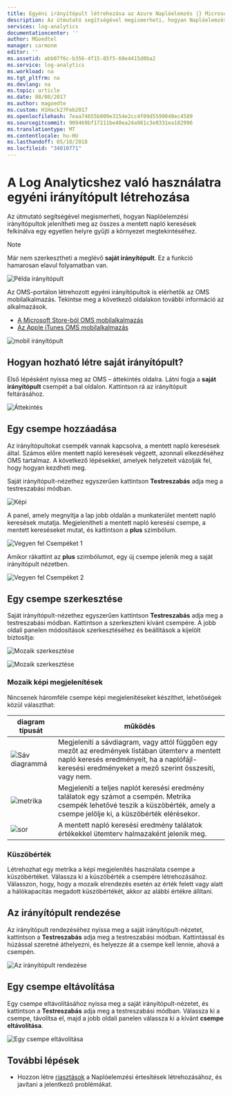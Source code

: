 ```yaml
---
title: Egyéni irányítópult létrehozása az Azure Naplóelemzés |} Microsoft Docs
description: Az útmutató segítségével megismerheti, hogyan Naplóelemzési irányítópultok jelenítheti meg az összes a mentett napló keresések felkínálva egy egyetlen helyre gyűjti a környezet megtekintéséhez.
services: log-analytics
documentationcenter: ''
author: MGoedtel
manager: carmonm
editor: ''
ms.assetid: abb07f6c-b356-4f15-85f5-60e4415d0ba2
ms.service: log-analytics
ms.workload: na
ms.tgt_pltfrm: na
ms.devlang: na
ms.topic: article
ms.date: 08/08/2017
ms.author: magoedte
ms.custom: H1Hack27Feb2017
ms.openlocfilehash: 7eaa74655b009e3154e2cc4f09d5599040ec4589
ms.sourcegitcommit: 909469bf17211be40ea24a981c3e0331ea182996
ms.translationtype: MT
ms.contentlocale: hu-HU
ms.lasthandoff: 05/10/2018
ms.locfileid: "34010771"
---
```

# <a name="create-a-custom-dashboard-for-use-in-log-analytics"></a>A Log Analyticshez való használatra egyéni irányítópult létrehozása

Az útmutató segítségével megismerheti, hogyan Naplóelemzési irányítópultok jelenítheti meg az összes a mentett napló keresések felkínálva egy egyetlen helyre gyűjti a környezet megtekintéséhez.

>[!NOTE]
> Már nem szerkesztheti a meglévő **saját irányítópult**. Ez a funkció hamarosan elavul folyamatban van.

![Példa irányítópult](./media/log-analytics-dashboards/oms-dashboards-example-dash.png)

Az OMS-portálon létrehozott egyéni irányítópultok is elérhetők az OMS mobilalkalmazás. Tekintse meg a következő oldalakon további információ az alkalmazások.

* [A Microsoft Store-ból OMS mobilalkalmazás](http://www.windowsphone.com/store/app/operational-insights/4823b935-83ce-466c-82bb-bd0a3f58d865)
* [Az Apple iTunes OMS mobilalkalmazás](https://itunes.apple.com/app/microsoft-operations-management/id1042424859?mt=8)

![mobil irányítópult](./media/log-analytics-dashboards/oms-search-mobile.png)

## <a name="how-do-i-create-my-dashboard"></a>Hogyan hozható létre saját irányítópult?
Első lépésként nyissa meg az OMS – áttekintés oldalra. Látni fogja a **saját irányítópult** csempét a bal oldalon. Kattintson rá az irányítópult feltárásához.

![Áttekintés](./media/log-analytics-dashboards/oms-dashboards-overview.png)

## <a name="adding-a-tile"></a>Egy csempe hozzáadása
Az irányítópultokat csempék vannak kapcsolva, a mentett napló keresések által. Számos előre mentett napló keresések végzett, azonnali elkezdéséhez OMS tartalmaz. A következő lépésekkel, amelyek helyzeteit vázolják fel, hogy hogyan kezdheti meg.

Saját irányítópult-nézethez egyszerűen kattintson **Testreszabás** adja meg a testreszabási módban.

![Képi](./media/log-analytics-dashboards/oms-dashboards-pictorial01.png)

 A panel, amely megnyitja a lap jobb oldalán a munkaterület mentett napló keresések mutatja. Megjelenítheti a mentett napló keresési csempe, a mentett kereséseket mutat, és kattintson a **plus** szimbólum.

![Vegyen fel Csempéket 1](./media/log-analytics-dashboards/oms-dashboards-pictorial02.png)

Amikor rákattint az **plus** szimbólumot, egy új csempe jelenik meg a saját irányítópult nézetben.

![Vegyen fel Csempéket 2](./media/log-analytics-dashboards/oms-dashboards-pictorial03.png)

## <a name="edit-a-tile"></a>Egy csempe szerkesztése
Saját irányítópult-nézethez egyszerűen kattintson **Testreszabás** adja meg a testreszabási módban. Kattintson a szerkeszteni kívánt csempére. A jobb oldali panelen módosítások szerkesztéséhez és beállítások a kijelölt biztosítja:

![Mozaik szerkesztése](./media/log-analytics-dashboards/oms-dashboards-pictorial04.png)

![Mozaik szerkesztése](./media/log-analytics-dashboards/oms-dashboards-pictorial05.png)

### <a name="tile-visualizations"></a>Mozaik képi megjelenítések
Nincsenek háromféle csempe képi megjelenítéseket készíthet, lehetőségek közül választhat:

| diagram típusát | működés |
| --- | --- |
| ![Sáv diagrammá](./media/log-analytics-dashboards/oms-dashboards-bar-chart.png) |Megjeleníti a sávdiagram, vagy attól függően egy mezőt az eredmények listában ütemterv a mentett napló keresés eredményeit, ha a naplófájl-keresési eredményeket a mező szerint összesíti, vagy nem. |
| ![metrika](./media/log-analytics-dashboards/oms-dashboards-metric.png) |Megjeleníti a teljes naplót keresési eredmény találatok egy számot a csempén. Metrika csempék lehetővé teszik a küszöbérték, amely a csempe jelölje ki, a küszöbérték elérésekor. |
| ![sor](./media/log-analytics-dashboards/oms-dashboards-line.png) |A mentett napló keresési eredmény találatok értékekkel ütemterv halmazaként jelenik meg. |

### <a name="threshold"></a>Küszöbérték
Létrehozhat egy metrika a képi megjelenítés használata csempe a küszöbértéket. Válassza ki a küszöbérték a csempére létrehozásához. Válasszon, hogy, hogy a mozaik elrendezés esetén az érték felett vagy alatt a hálókapacitás megadott küszöbértékét, akkor az alábbi értékre állítani.

## <a name="organizing-the-dashboard"></a>Az irányítópult rendezése
Az irányítópult rendezéséhez nyissa meg a saját irányítópult-nézetet, kattintson a **Testreszabás** adja meg a testreszabási módban. Kattintással és húzással szeretné áthelyezni, és helyezze át a csempe kell lennie, ahová a csempén.

![Az irányítópult rendezése](./media/log-analytics-dashboards/oms-dashboards-organize.png)

## <a name="remove-a-tile"></a>Egy csempe eltávolítása
Egy csempe eltávolításához nyissa meg a saját irányítópult-nézetet, és kattintson a **Testreszabás** adja meg a testreszabási módban. Válassza ki a csempe, távolítsa el, majd a jobb oldali panelen válassza ki a kívánt **csempe eltávolítása**.

![Egy csempe eltávolítása](./media/log-analytics-dashboards/oms-dashboards-remove-tile.png)

## <a name="next-steps"></a>További lépések
* Hozzon létre [riasztások](log-analytics-alerts.md) a Naplóelemzési értesítések létrehozásához, és javítani a jelentkező problémákat.
